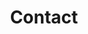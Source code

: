 ---
layout: page
title: Contact
permalink: /contact/
feature-img: "img/sample_feature_img_2.png"
---
